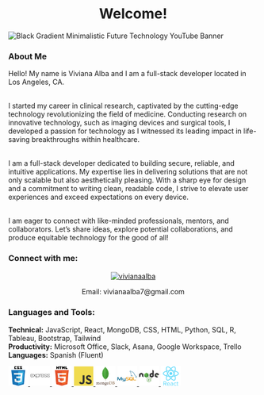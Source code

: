 <h1 align="center">Welcome!</h1>

![Black Gradient Minimalistic Future Technology YouTube Banner](https://github.com/vivianaalba/vivianaalba/assets/141361486/0f54d20a-6e71-49ac-af2b-632c0c99a974)

<h3 align="left">About Me</h3>
Hello! My name is Viviana Alba and I am a full-stack developer located in Los Angeles, CA.<br><br>

I started my career in clinical research, captivated by the cutting-edge technology revolutionizing the field of medicine. Conducting research on innovative technology, such as imaging devices and surgical tools, I developed a passion for technology as I witnessed its leading impact in life-saving breakthroughs within healthcare. <br><br>

I am a full-stack developer dedicated to building secure, reliable, and intuitive applications. My expertise lies in delivering solutions that are not only scalable but also aesthetically pleasing. With a sharp eye for design and a commitment to writing clean, readable code, I strive to elevate user experiences and exceed expectations on every device.<br><br>

 I am eager to connect with like-minded professionals, mentors, and collaborators. Let’s share ideas, explore potential collaborations, and produce equitable technology for the good of all!

<h3 align="left">Connect with me:</h3>
<p align="center">
<a href="https://linkedin.com/in/vivianaalba" target="blank"><img align="center" src="https://raw.githubusercontent.com/rahuldkjain/github-profile-readme-generator/master/src/images/icons/Social/linked-in-alt.svg" alt="vivianaalba" height="30" width="40" /></a><p align="center">Email: vivianaalba7@gmail.com</p>
</p>

<h3 align="left">Languages and Tools:</h3>
<p>
<b>Technical:</b> JavaScript, React, MongoDB, CSS, HTML, Python, SQL, R, Tableau, Bootstrap, Tailwind<br>
<b>Productivity:</b> Microsoft Office,  Slack, Asana, Google Workspace, Trello<br>
<b>Languages:</b> Spanish (Fluent)
</p>
<p align="left"> <a href="https://www.w3schools.com/css/" target="_blank" rel="noreferrer"> <img src="https://raw.githubusercontent.com/devicons/devicon/master/icons/css3/css3-original-wordmark.svg" alt="css3" width="40" height="40"/> </a> <a href="https://expressjs.com" target="_blank" rel="noreferrer"> <img src="https://raw.githubusercontent.com/devicons/devicon/master/icons/express/express-original-wordmark.svg" alt="express" width="40" height="40"/> </a> <a href="https://www.w3.org/html/" target="_blank" rel="noreferrer"> <img src="https://raw.githubusercontent.com/devicons/devicon/master/icons/html5/html5-original-wordmark.svg" alt="html5" width="40" height="40"/> </a> <a href="https://developer.mozilla.org/en-US/docs/Web/JavaScript" target="_blank" rel="noreferrer"> <img src="https://raw.githubusercontent.com/devicons/devicon/master/icons/javascript/javascript-original.svg" alt="javascript" width="40" height="40"/> </a> <a href="https://www.mongodb.com/" target="_blank" rel="noreferrer"> <img src="https://raw.githubusercontent.com/devicons/devicon/master/icons/mongodb/mongodb-original-wordmark.svg" alt="mongodb" width="40" height="40"/> </a> <a href="https://www.mysql.com/" target="_blank" rel="noreferrer"> <img src="https://raw.githubusercontent.com/devicons/devicon/master/icons/mysql/mysql-original-wordmark.svg" alt="mysql" width="40" height="40"/> </a> <a href="https://nodejs.org" target="_blank" rel="noreferrer"> <img src="https://raw.githubusercontent.com/devicons/devicon/master/icons/nodejs/nodejs-original-wordmark.svg" alt="nodejs" width="40" height="40"/> </a> <a href="https://reactjs.org/" target="_blank" rel="noreferrer"> <img src="https://raw.githubusercontent.com/devicons/devicon/master/icons/react/react-original-wordmark.svg" alt="react" width="40" height="40"/> </a> </p>


<!---
vivianaalba/vivianaalba is a ✨ special ✨ repository because its `README.md` (this file) appears on your GitHub profile.
You can click the Preview link to take a look at your changes.
--->
